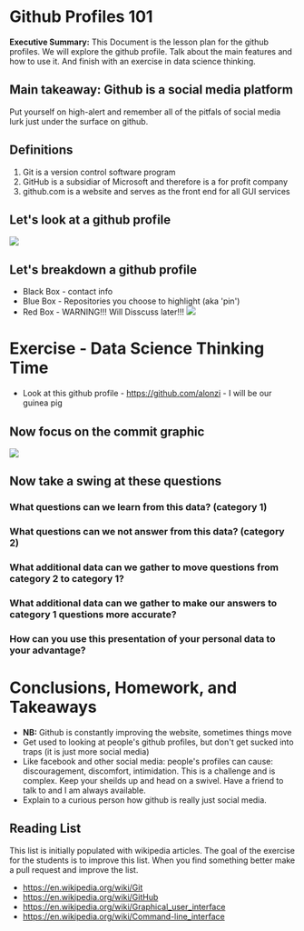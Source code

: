 # Github Profiles 101
**Executive Summary:** This Document is the lesson plan for the github profiles. We will explore the github profile. Talk about the main features and how to use it. And finish with an exercise in data science thinking.

## Main takeaway: Github is a social media platform
Put yourself on high-alert and remember all of the pitfals of social media lurk just under the surface on github.

## Definitions
1. Git is a version control software program
2. GitHub is a subsidiar of Microsoft and therefore is a for profit company
3. github.com is a website and serves as the front end for all GUI services

## Let's look at a github profile
![](https://github.com/UVADS/orientation-technical/blob/41415438ee9d5f594ffea422a43b4d78b94d12c9/developer-profile.png)
## Let's breakdown a github profile
* Black Box - contact info
* Blue Box - Repositories you choose to highlight (aka 'pin')
* Red Box - WARNING!!! Will Disscuss later!!!
![](https://github.com/UVADS/orientation-technical/blob/41415438ee9d5f594ffea422a43b4d78b94d12c9/developer-profile-markedup.png)


# Exercise - Data Science Thinking Time

* Look at this github profile - https://github.com/alonzi - I will be our guinea pig

## Now focus on the commit graphic
![](https://github.com/UVADS/orientation-technical/blob/41415438ee9d5f594ffea422a43b4d78b94d12c9/petes-commits.png)

## Now take a swing at these questions
### What questions can we learn from this data? (category 1)
### What questions can we not answer from this data? (category 2)
### What additional data can we gather to move questions from category 2 to category 1?
### What additional data can we gather to make our answers to category 1 questions more accurate?
### How can you use this presentation of your personal data to your advantage?

# Conclusions, Homework, and Takeaways
* **NB:** Github is constantly improving the website, sometimes things move
* Get used to looking at people's github profiles, but don't get sucked into traps (it is just more social media)
* Like facebook and other social media: people's profiles can cause: discouragement, discomfort,  intimidation. This is a challenge and is complex. Keep your sheilds up and head on a swivel. Have a friend to talk to and I am always available.
* Explain to a curious person how github is really just social media.



## Reading List
This list is initially populated with wikipedia articles. The goal of the exercise for the students is to improve this list. When you find something better make a pull request and improve the list.
* https://en.wikipedia.org/wiki/Git
* https://en.wikipedia.org/wiki/GitHub
* https://en.wikipedia.org/wiki/Graphical_user_interface
* https://en.wikipedia.org/wiki/Command-line_interface
